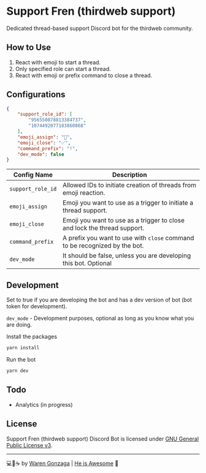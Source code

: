 # Support Fren (thirdweb support)

Dedicated thread-based support Discord bot for the thirdweb community.

## How to Use

1. React with emoji to start a thread.
2. Only specified role can start a thread.
3. React with emoji or prefix command to close a thread.

## Configurations

```json
{
    "support_role_id": [
        "956550878813384737",
        "1074492077183860868"
    ],
    "emoji_assign": "👀",
    "emoji_close": "✅",
    "command_prefix": "!",
    "dev_mode": false
}
```

| Config Name | Description |
| --- | --- |
| `support_role_id` | Allowed IDs to initiate creation of threads from emoji reaction. |
| `emoji_assign` | Emoji you want to use as a trigger to initiate a thread support. |
| `emoji_close` | Emoji you want to use as a trigger to close and lock the thread support. |
| `command_prefix` | A prefix you want to use with `close` command to be recognized by the bot. |
| `dev_mode` | It should be false, unless you are developing this bot. Optional |

## Development

Set to true if you are developing the bot and has a dev version of bot (bot token for development).

`dev_mode` - Development purposes, optional as long as you know what you are doing.

Install the packages

```bash
yarn install
```

Run the bot

```bash
yarn dev
```

## Todo

- Analytics (in progress)

## License

Support Fren (thirdweb support) Discord Bot is licensed under [GNU General Public License v3](https://opensource.org/licenses/GPL-3.0).

---

💻💖☕ by [Waren Gonzaga](https://warengonzaga.com) | [He is Awesome](https://www.youtube.com/watch?v=HHrxS4diLew&t=44s) 🙏
